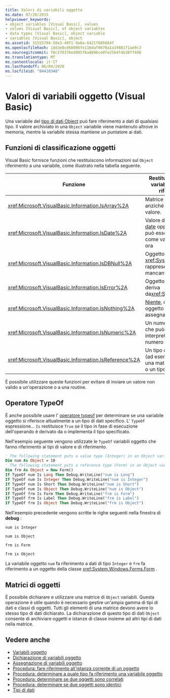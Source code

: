 ```yaml
---
title: Valori di variabili oggetto
ms.date: 07/20/2015
helpviewer_keywords:
- object variables [Visual Basic], values
- values [Visual Basic], of object variables
- data types [Visual Basic], object variable
- variables [Visual Basic], object
ms.assetid: 31555704-58a3-49f1-9a0a-6421f605664f
ms.openlocfilehash: 1dd3e8cd68086fe116daf0678a1a19881f1ae9c3
ms.sourcegitcommit: f8c270376ed905f6a8896ce0fe25b4f4b38ff498
ms.translationtype: MT
ms.contentlocale: it-IT
ms.lasthandoff: 06/04/2020
ms.locfileid: "84410348"
---
```

# <a name="object-variable-values-visual-basic"></a>Valori di variabili oggetto (Visual Basic)
Una variabile del [tipo di dati Object](../../../language-reference/data-types/object-data-type.md) può fare riferimento a dati di qualsiasi tipo. Il valore archiviato in una `Object` variabile viene mantenuto altrove in memoria, mentre la variabile stessa mantiene un puntatore ai dati.  
  
## <a name="object-classifier-functions"></a>Funzioni di classificazione oggetti  
 Visual Basic fornisce funzioni che restituiscono informazioni sul `Object` riferimento a una variabile, come illustrato nella tabella seguente.  
  
|Funzione|Restituisce true se la variabile oggetto fa riferimento a|  
|--------------|---------------------------------------------------|  
|<xref:Microsoft.VisualBasic.Information.IsArray%2A>|Matrice di valori, anziché un singolo valore.|  
|<xref:Microsoft.VisualBasic.Information.IsDate%2A>|Valore del [tipo di dati date](../../../language-reference/data-types/date-data-type.md) oppure stringa che può essere interpretata come valore di data e ora|  
|<xref:Microsoft.VisualBasic.Information.IsDBNull%2A>|Oggetto di tipo <xref:System.DBNull> , che rappresenta dati mancanti o inesistenti|  
|<xref:Microsoft.VisualBasic.Information.IsError%2A>|Oggetto eccezione, che deriva da<xref:System.Exception>|  
|<xref:Microsoft.VisualBasic.Information.IsNothing%2A>|[Niente](../../../language-reference/nothing.md), ovvero nessun oggetto è attualmente assegnato alla variabile|  
|<xref:Microsoft.VisualBasic.Information.IsNumeric%2A>|Un numero o una stringa che può essere interpretata come numero|  
|<xref:Microsoft.VisualBasic.Information.IsReference%2A>|Un tipo di riferimento (ad esempio una stringa, una matrice, un delegato o un tipo di classe)|  
  
 È possibile utilizzare queste funzioni per evitare di inviare un valore non valido a un'operazione o a una routine.  
  
## <a name="typeof-operator"></a>Operatore TypeOf  
 È anche possibile usare l' [operatore typeof](../../../language-reference/operators/typeof-operator.md) per determinare se una variabile oggetto si riferisce attualmente a un tipo di dati specifico. L' `TypeOf` espressione... `Is` restituisce `True` se il tipo in fase di esecuzione dell'operando è derivato da o implementa il tipo specificato.  
  
 Nell'esempio seguente vengono utilizzate le `TypeOf` variabili oggetto che fanno riferimento ai tipi di valore e di riferimento.  
  
```vb  
' The following statement puts a value type (Integer) in an Object variable.  
Dim num As Object = 10  
' The following statement puts a reference type (Form) in an Object variable.  
Dim frm As Object = New Form()  
If TypeOf num Is Long Then Debug.WriteLine("num is Long")  
If TypeOf num Is Integer Then Debug.WriteLine("num is Integer")  
If TypeOf num Is Short Then Debug.WriteLine("num is Short")  
If TypeOf num Is Object Then Debug.WriteLine("num is Object")  
If TypeOf frm Is Form Then Debug.WriteLine("frm is Form")  
If TypeOf frm Is Label Then Debug.WriteLine("frm is Label")  
If TypeOf frm Is Object Then Debug.WriteLine("frm is Object")  
```  
  
 Nell'esempio precedente vengono scritte le righe seguenti nella finestra di **debug** :  
  
 `num is Integer`  
  
 `num is Object`  
  
 `frm is Form`  
  
 `frm is Object`  
  
 La variabile oggetto `num` fa riferimento a dati di tipo `Integer` e `frm` fa riferimento a un oggetto della classe <xref:System.Windows.Forms.Form> .  
  
## <a name="object-arrays"></a>Matrici di oggetti  
 È possibile dichiarare e utilizzare una matrice di `Object` variabili. Questa operazione è utile quando è necessario gestire un'ampia gamma di tipi di dati e classi di oggetti. Tutti gli elementi di una matrice devono avere lo stesso tipo di dati dichiarato. La dichiarazione di questo tipo di dati `Object` consente di archiviare oggetti e istanze di classe insieme ad altri tipi di dati nella matrice.  
  
## <a name="see-also"></a>Vedere anche

- [Variabili oggetto](object-variables.md)
- [Dichiarazione di variabili oggetto](object-variable-declaration.md)
- [Assegnazione di variabili oggetto](object-variable-assignment.md)
- [Procedura: fare riferimento all'istanza corrente di un oggetto](how-to-refer-to-the-current-instance-of-an-object.md)
- [Procedura: determinare a quale tipo fa riferimento una variabile oggetto](how-to-determine-what-type-an-object-variable-refers-to.md)
- [Procedura: determinare se due oggetti sono correlati](how-to-determine-whether-two-objects-are-related.md)
- [Procedura: determinare se due oggetti sono identici](how-to-determine-whether-two-objects-are-identical.md)
- [Tipi di dati](../data-types/index.md)
